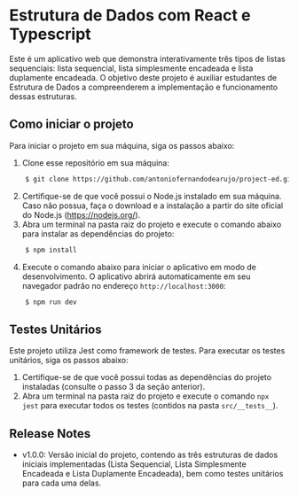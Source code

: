 # Estrutura de Dados com React e Typescript

Este é um aplicativo web que demonstra interativamente três tipos de listas sequenciais: lista sequencial, lista simplesmente encadeada e lista duplamente encadeada. O objetivo deste projeto é auxiliar estudantes de Estrutura de Dados a compreenderem a implementação e funcionamento dessas estruturas.

## Como iniciar o projeto

Para iniciar o projeto em sua máquina, siga os passos abaixo:

1. Clone esse repositório em sua máquina:
```bash
    $ git clone https://github.com/antoniofernandodearujo/project-ed.git
```
2. Certifique-se de que você possui o Node.js instalado em sua máquina. Caso não possua, faça o download e a instalação a partir do site oficial do Node.js (https://nodejs.org/).
3. Abra um terminal na pasta raiz do projeto e execute o comando abaixo para instalar as dependências do projeto:
```bash
    $ npm install
```
4. Execute o comando abaixo para iniciar o aplicativo em modo de desenvolvimento. O aplicativo abrirá automaticamente em seu navegador padrão no endereço `http://localhost:3000`:
```bash
    $ npm run dev
```

## Testes Unitários

Este projeto utiliza Jest como framework de testes. Para executar os testes unitários, siga os passos abaixo:

1. Certifique-se de que você possui todas as dependências do projeto instaladas (consulte o passo 3 da seção anterior).
2. Abra um terminal na pasta raiz do projeto e execute o comando `npx jest` para executar todos os testes (contidos na pasta `src/__tests__`).

## Release Notes
- v1.0.0: 
Versão inicial do projeto, contendo as três estruturas de dados iniciais implementadas (Lista Sequencial, Lista Simplesmente Encadeada e Lista Duplamente Encadeada), bem como testes unitários para cada uma delas.
